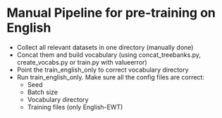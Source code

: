 # Manual Pipeline for pre-training on English
* Collect all relevant datasets in one directory (manually done)
* Concat them and build vocabulary (using concat_treebanks.py, create_vocabs.py or train.py with valueerror)
* Point the train_english_only to correct vocabulary directory
* Run train_english_only. Make sure all the config files are correct:
    - Seed
    - Batch size
    - Vocabulary directory
    - Training files (only English-EWT)

